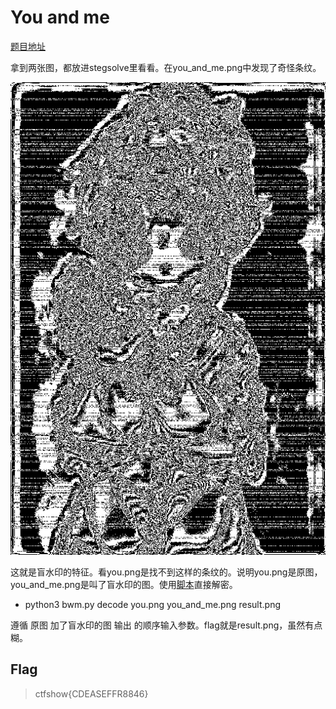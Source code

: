 # You and me

[题目地址](https://ctf.show/challenges#You%20and%20me-3854)

拿到两张图，都放进stegsolve里看看。在you_and_me.png中发现了奇怪条纹。

![bwm](../images/bwm.png)

这就是盲水印的特征。看you.png是找不到这样的条纹的。说明you.png是原图，you_and_me.png是叫了盲水印的图。使用[脚本](https://github.com/chishaxie/BlindWaterMark)直接解密。

- python3 bwm.py decode you.png you_and_me.png result.png

遵循 原图 加了盲水印的图 输出 的顺序输入参数。flag就是result.png，虽然有点糊。

## Flag
> ctfshow{CDEASEFFR8846}